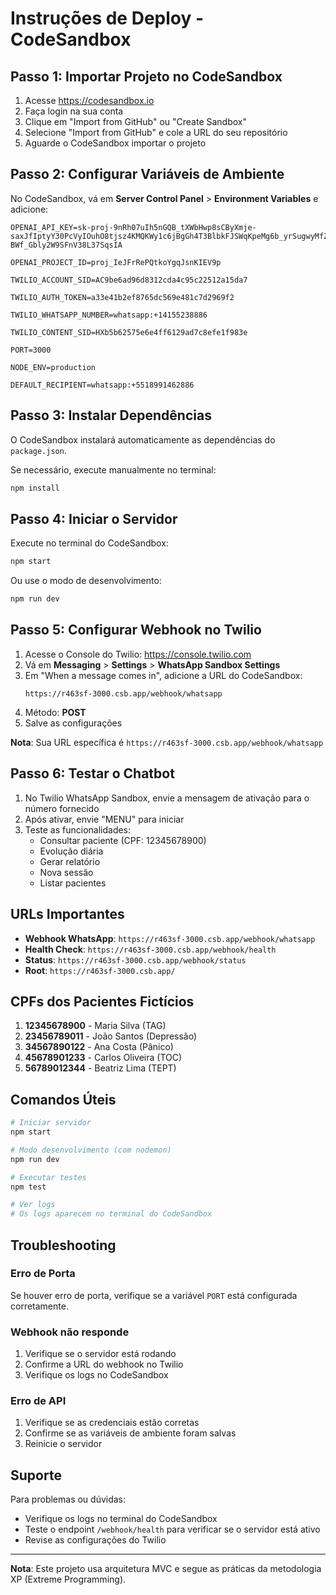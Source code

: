 # Instruções de Deploy - CodeSandbox

## Passo 1: Importar Projeto no CodeSandbox

1. Acesse https://codesandbox.io
2. Faça login na sua conta
3. Clique em "Import from GitHub" ou "Create Sandbox"
4. Selecione "Import from GitHub" e cole a URL do seu repositório
5. Aguarde o CodeSandbox importar o projeto

## Passo 2: Configurar Variáveis de Ambiente

No CodeSandbox, vá em **Server Control Panel** > **Environment Variables** e adicione:

```
OPENAI_API_KEY=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

OPENAI_PROJECT_ID=proj_IeJFrRePQtkoYgqJsnKIEV9p

TWILIO_ACCOUNT_SID=AC9be6ad96d8312cda4c95c22512a15da7

TWILIO_AUTH_TOKEN=a33e41b2ef8765dc569e481c7d2969f2

TWILIO_WHATSAPP_NUMBER=whatsapp:+14155238886

TWILIO_CONTENT_SID=HXb5b62575e6e4ff6129ad7c8efe1f983e

PORT=3000

NODE_ENV=production

DEFAULT_RECIPIENT=whatsapp:+5518991462886
```

## Passo 3: Instalar Dependências

O CodeSandbox instalará automaticamente as dependências do `package.json`.

Se necessário, execute manualmente no terminal:

```bash
npm install
```

## Passo 4: Iniciar o Servidor

Execute no terminal do CodeSandbox:

```bash
npm start
```

Ou use o modo de desenvolvimento:

```bash
npm run dev
```

## Passo 5: Configurar Webhook no Twilio

1. Acesse o Console do Twilio: https://console.twilio.com
2. Vá em **Messaging** > **Settings** > **WhatsApp Sandbox Settings**
3. Em "When a message comes in", adicione a URL do CodeSandbox:
   ```
   https://r463sf-3000.csb.app/webhook/whatsapp
   ```
4. Método: **POST**
5. Salve as configurações

**Nota**: Sua URL específica é `https://r463sf-3000.csb.app/webhook/whatsapp`

## Passo 6: Testar o Chatbot

1. No Twilio WhatsApp Sandbox, envie a mensagem de ativação para o número fornecido
2. Após ativar, envie "MENU" para iniciar
3. Teste as funcionalidades:
   - Consultar paciente (CPF: 12345678900)
   - Evolução diária
   - Gerar relatório
   - Nova sessão
   - Listar pacientes

## URLs Importantes

- **Webhook WhatsApp**: `https://r463sf-3000.csb.app/webhook/whatsapp`
- **Health Check**: `https://r463sf-3000.csb.app/webhook/health`
- **Status**: `https://r463sf-3000.csb.app/webhook/status`
- **Root**: `https://r463sf-3000.csb.app/`

## CPFs dos Pacientes Fictícios

1. **12345678900** - Maria Silva (TAG)
2. **23456789011** - João Santos (Depressão)
3. **34567890122** - Ana Costa (Pânico)
4. **45678901233** - Carlos Oliveira (TOC)
5. **56789012344** - Beatriz Lima (TEPT)

## Comandos Úteis

```bash
# Iniciar servidor
npm start

# Modo desenvolvimento (com nodemon)
npm run dev

# Executar testes
npm test

# Ver logs
# Os logs aparecem no terminal do CodeSandbox
```

## Troubleshooting

### Erro de Porta
Se houver erro de porta, verifique se a variável `PORT` está configurada corretamente.

### Webhook não responde
1. Verifique se o servidor está rodando
2. Confirme a URL do webhook no Twilio
3. Verifique os logs no CodeSandbox

### Erro de API
1. Verifique se as credenciais estão corretas
2. Confirme se as variáveis de ambiente foram salvas
3. Reinicie o servidor

## Suporte

Para problemas ou dúvidas:
- Verifique os logs no terminal do CodeSandbox
- Teste o endpoint `/webhook/health` para verificar se o servidor está ativo
- Revise as configurações do Twilio

---

**Nota**: Este projeto usa arquitetura MVC e segue as práticas da metodologia XP (Extreme Programming).

